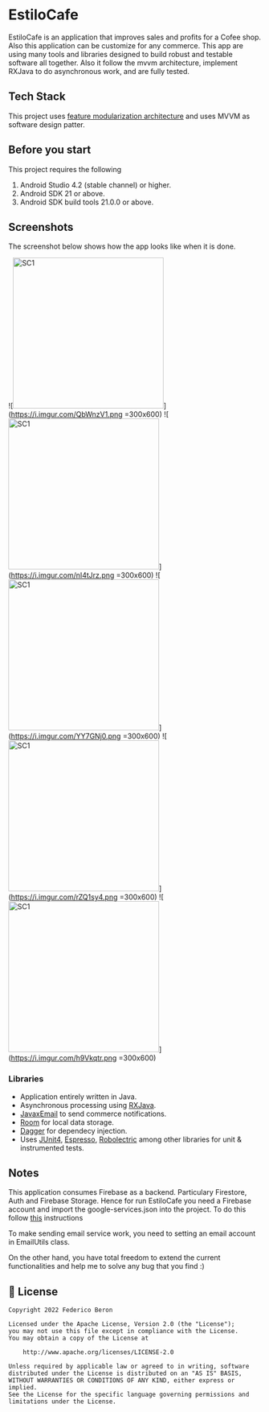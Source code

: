 # EstiloCafe

EstiloCafe is an application that improves sales and profits for a Cofee shop. Also this application can be customize for any commerce.
This app are using many tools and libraries designed to build robust and testable software all together. Also it follow the mvvm architecture, implement RXJava to do asynchronous work, and are fully tested.

## Tech Stack

This project uses [feature modularization architecture](https://proandroiddev.com/intro-to-app-modularization-42411e4c421e) and uses MVVM as software design patter.

## Before you start
This project requires the following

 1. Android Studio 4.2 (stable channel) or higher.
 2. Android SDK 21 or above.
 3. Android SDK build tools 21.0.0 or above.

## Screenshots
The screenshot below shows how the app looks like when it is done.

![<img width="300" alt="SC1" src="https://i.imgur.com/QbWnzV1.png">](https://i.imgur.com/QbWnzV1.png =300x600)   ![<img width="300" alt="SC1" src="https://i.imgur.com/nI4tJrz.png">](https://i.imgur.com/nI4tJrz.png =300x600)   ![<img width="300" alt="SC1" src="https://i.imgur.com/YY7GNj0.png">](https://i.imgur.com/YY7GNj0.png =300x600)   ![<img width="300" alt="SC1" src="https://i.imgur.com/rZQ1sy4.png">](https://i.imgur.com/rZQ1sy4.png =300x600)   ![<img width="300" alt="SC1" src="https://i.imgur.com/h9Vkqtr.png">](https://i.imgur.com/h9Vkqtr.png =300x600)

### Libraries

 - Application entirely written in Java.
 - Asynchronous processing using [RXJava](https://reactivex.io/).
 - [JavaxEmail](https://javaee.github.io/javamail/) to send commerce notifications.
 - [Room](https://developer.android.com/training/data-storage/room) for local data storage.
 - [Dagger](https://dagger.dev/) for dependecy injection.
 - Uses [JUnit4](https://developer.android.com/training/testing/junit-rules), [Espresso](https://developer.android.com/training/testing/espresso), [Robolectric](http://robolectric.org/) among other libraries for unit & instrumented tests.

## Notes
This application consumes Firebase as a backend. Particulary Firestore, Auth and Firebase Storage. Hence for run EstiloCafe you need a Firebase account and import the google-services.json into the project. To do this follow [this](https://firebase.google.com/docs/android/setup?hl=es) instructions

To make sending email service work, you need to setting an email account in EmailUtils class.

On the other hand, you have total freedom to extend the current functionalities and help me to solve any bug that you find :)

## 📃 License

```
Copyright 2022 Federico Beron

Licensed under the Apache License, Version 2.0 (the "License");
you may not use this file except in compliance with the License.
You may obtain a copy of the License at

    http://www.apache.org/licenses/LICENSE-2.0

Unless required by applicable law or agreed to in writing, software
distributed under the License is distributed on an "AS IS" BASIS,
WITHOUT WARRANTIES OR CONDITIONS OF ANY KIND, either express or implied.
See the License for the specific language governing permissions and
limitations under the License.
```